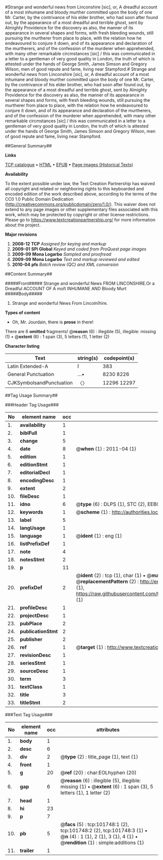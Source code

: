 #Strange and wonderful news from Linconshire [sic], or, A dreadful account of a most inhumane and bloody murther committed upon the body of one Mr. Carter, by the contrivance of his elder brother, who had soon after found out, by the appearance of a most dreadful and terrible ghost, sent by Almighty Providence for the discovery as also, the manner of its appearance in several shapes and forms, with fresh bleeding wounds, still pursuing the murtherer from place to place, with the relation how he endeavoured to conjure it down, and of its appearance and declaration of the murtherers, and of the confession of the murderer when apprehended, with many other remarkable circmstances [sic] / this was communicated in a letter to a gentleman of very good quality in London, the truth of which is attested under the hands of George Smith, James Simson and Gregory Wilson, men of good repute and fame, living near Stampford.#
Strange and wonderful news from Linconshire [sic], or, A dreadful account of a most inhumane and bloody murther committed upon the body of one Mr. Carter, by the contrivance of his elder brother, who had soon after found out, by the appearance of a most dreadful and terrible ghost, sent by Almighty Providence for the discovery as also, the manner of its appearance in several shapes and forms, with fresh bleeding wounds, still pursuing the murtherer from place to place, with the relation how he endeavoured to conjure it down, and of its appearance and declaration of the murtherers, and of the confession of the murderer when apprehended, with many other remarkable circmstances [sic] / this was communicated in a letter to a gentleman of very good quality in London, the truth of which is attested under the hands of George Smith, James Simson and Gregory Wilson, men of good repute and fame, living near Stampford.

##General Summary##

**Links**

[TCP catalogue](http://www.ota.ox.ac.uk/tcp/)  • 
[HTML](http://tei.it.ox.ac.uk/tcp/Texts-HTML/free/A61/A61764.html)  • 
[EPUB](http://tei.it.ox.ac.uk/tcp/Texts-EPUB/free/A61/A61764.epub) • 
[Page images (Historical Texts)](https://historicaltexts.jisc.ac.uk/eebo-13772917e)

**Availability**

To the extent possible under law, the Text Creation Partnership has waived all copyright and related or neighboring rights to this keyboarded and encoded edition of the work described above, according to the terms of the CC0 1.0 Public Domain Dedication (http://creativecommons.org/publicdomain/zero/1.0/). This waiver does not extend to any page images or other supplementary files associated with this work, which may be protected by copyright or other license restrictions. Please go to https://www.textcreationpartnership.org/ for more information about the project.

**Major revisions**

1. __2008-12__ __TCP__ *Assigned for keying and markup*
1. __2009-01__ __SPi Global__ *Keyed and coded from ProQuest page images*
1. __2009-09__ __Mona Logarbo__ *Sampled and proofread*
1. __2009-09__ __Mona Logarbo__ *Text and markup reviewed and edited*
1. __2010-04__ __pfs__ *Batch review (QC) and XML conversion*

##Content Summary##

#####Front#####
Strange and wonderful News FROM LINCONSHIRE.Or a Dreadful ACCOUNT OF A moſt INHUMANE AND Bloody Murt
#####Body#####

1. Strange and wonderful News From Lincolnſhire.

**Types of content**

  * Oh, Mr. Jourdain, there is **prose** in there!

There are 6 **omitted** fragments! 
 @__reason__ (6) : illegible (5), illegible: missing (1)  •  @__extent__ (6) : 1 span (3), 5 letters (1), 1 letter (2)

**Character listing**


|Text|string(s)|codepoint(s)|
|---|---|---|
|Latin Extended-A|ſ|383|
|General Punctuation|…•|8230 8226|
|CJKSymbolsandPunctuation|〈〉|12296 12297|

##Tag Usage Summary##

###Header Tag Usage###

|No|element name|occ|attributes|
|---|---|---|---|
|1.|__availability__|1||
|2.|__biblFull__|1||
|3.|__change__|5||
|4.|__date__|8| @__when__ (1) : 2011-04 (1)|
|5.|__edition__|1||
|6.|__editionStmt__|1||
|7.|__editorialDecl__|1||
|8.|__encodingDesc__|1||
|9.|__extent__|2||
|10.|__fileDesc__|1||
|11.|__idno__|6| @__type__ (6) : DLPS (1), STC (2), EEBO-CITATION (1), OCLC (1), VID (1)|
|12.|__keywords__|1| @__scheme__ (1) : http://authorities.loc.gov/ (1)|
|13.|__label__|5||
|14.|__langUsage__|1||
|15.|__language__|1| @__ident__ (1) : eng (1)|
|16.|__listPrefixDef__|1||
|17.|__note__|4||
|18.|__notesStmt__|2||
|19.|__p__|11||
|20.|__prefixDef__|2| @__ident__ (2) : tcp (1), char (1)  •  @__matchPattern__ (2) : ([0-9\-]+):([0-9IVX]+) (1), (.+) (1)  •  @__replacementPattern__ (2) : http://eebo.chadwyck.com/downloadtiff?vid=$1&page=$2 (1), https://raw.githubusercontent.com/textcreationpartnership/Texts/master/tcpchars.xml#$1 (1)|
|21.|__profileDesc__|1||
|22.|__projectDesc__|1||
|23.|__pubPlace__|2||
|24.|__publicationStmt__|2||
|25.|__publisher__|2||
|26.|__ref__|1| @__target__ (1) : http://www.textcreationpartnership.org/docs/. (1)|
|27.|__revisionDesc__|1||
|28.|__seriesStmt__|1||
|29.|__sourceDesc__|1||
|30.|__term__|3||
|31.|__textClass__|1||
|32.|__title__|3||
|33.|__titleStmt__|2||


###Text Tag Usage###

|No|element name|occ|attributes|
|---|---|---|---|
|1.|__body__|1||
|2.|__desc__|6||
|3.|__div__|2| @__type__ (2) : title_page (1), text (1)|
|4.|__front__|1||
|5.|__g__|20| @__ref__ (20) : char:EOLhyphen (20)|
|6.|__gap__|6| @__reason__ (6) : illegible (5), illegible: missing (1)  •  @__extent__ (6) : 1 span (3), 5 letters (1), 1 letter (2)|
|7.|__head__|1||
|8.|__hi__|23||
|9.|__p__|7||
|10.|__pb__|5| @__facs__ (5) : tcp:101748:1 (2), tcp:101748:2 (2), tcp:101748:3 (1)  •  @__n__ (4) : 1 (1), 2 (1), 3 (1), 4 (1)  •  @__rendition__ (1) : simple:additions (1)|
|11.|__trailer__|1||
